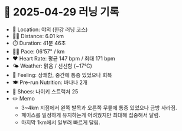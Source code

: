 # 📅 2025-04-29 러닝 기록

- 📍 Location: 야외 (한강 러닝 코스)
- 🏃‍♂️ Distance: 6.01 km
- ⏱️ Duration: 41분 46초
- 🏃‍♂️ Pace: 06'57" / km
- ❤️ Heart Rate: 평균 147 bpm / 최대 171 bpm
- 🌤️ Weather: 맑음 / 선선함 (~17℃)
- 🧠 Feeling: 상쾌함, 중간에 통증 있었으나 회복
- 🍽️ Pre-run Nutrition: 바나나 2개
- 👟 Shoes: 나이키 스트럭처 25
- ✏️ Memo
  - 3~4km 지점에서 왼쪽 발목과 오른쪽 무릎에 통증 있었으나 금방 사라짐.
  - 페이스를 일정하게 유지하는게 어려웠지만 최대해 집중해서 달림.
  - 마지막 1km에서 일부러 빠르게 달림.
